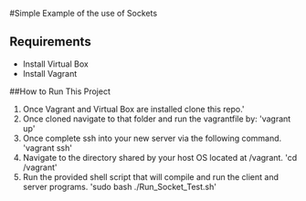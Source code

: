 #Simple Example of the use of Sockets

## Requirements

- Install Virtual Box
- Install Vagrant

##How to Run This Project

1. Once Vagrant and Virtual Box are installed clone this repo.'
2. Once cloned navigate to that folder and run the vagrantfile by:
'vagrant up'
3. Once complete ssh into your new server via the following command.
'vagrant ssh'
4. Navigate to the directory shared by your host OS located at /vagrant.
'cd /vagrant'
6. Run the provided shell script that will compile and run the client and server programs.
'sudo bash ./Run_Socket_Test.sh'



